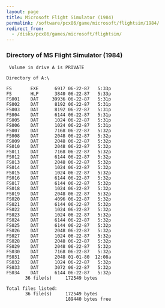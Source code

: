 ```yaml
---
layout: page
title: Microsoft Flight Simulator (1984)
permalink: /software/pcx86/game/microsoft/flightsim/1984/
redirect_from:
  - /disks/pcx86/games/microsoft/flightsim/
---
```


### Directory of MS Flight Simulator (1984)

	 Volume in drive A is PRIVATE    

	Directory of A:\

	FS       EXE      6917 06-22-87   5:33p
	FS       HLP      3840 06-22-87   5:33p
	FS001    DAT     39936 06-22-87   5:31p
	FS002    DAT      8192 06-22-87   5:31p
	FS003    DAT      8192 06-22-87   5:31p
	FS004    DAT      6144 06-22-87   5:31p
	FS005    DAT      1024 06-22-87   5:31p
	FS006    DAT      1024 06-22-87   5:31p
	FS007    DAT      7168 06-22-87   5:32p
	FS008    DAT      2048 06-22-87   5:32p
	FS009    DAT      2048 06-22-87   5:32p
	FS010    DAT      2048 06-22-87   5:32p
	FS011    DAT      7168 06-22-87   5:32p
	FS012    DAT      6144 06-22-87   5:32p
	FS013    DAT      2048 06-22-87   5:32p
	FS014    DAT      1024 06-22-87   5:32p
	FS015    DAT      1024 06-22-87   5:32p
	FS016    DAT      6144 06-22-87   5:32p
	FS017    DAT      6144 06-22-87   5:32p
	FS018    DAT      1024 06-22-87   5:32p
	FS019    DAT      2048 06-22-87   5:32p
	FS020    DAT      4096 06-22-87   5:32p
	FS021    DAT      6144 06-22-87   5:32p
	FS022    DAT      1024 06-22-87   5:32p
	FS023    DAT      1024 06-22-87   5:32p
	FS024    DAT      6144 06-22-87   5:32p
	FS025    DAT      6144 06-22-87   5:32p
	FS026    DAT      2048 06-22-87   5:32p
	FS027    DAT      1024 06-22-87   5:32p
	FS028    DAT      2048 06-22-87   5:32p
	FS029    DAT      2048 06-22-87   5:32p
	FS030    DAT      7168 06-22-87   5:32p
	FS031    DAT      2048 01-01-80  12:08a
	FS032    DAT      1024 06-22-87   5:32p
	FS033    DAT      3072 06-22-87   5:32p
	FS034    DAT      6144 06-22-87   5:32p
	       36 file(s)     172549 bytes

	Total files listed:
	       36 file(s)     172549 bytes
	                      189440 bytes free
